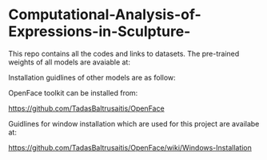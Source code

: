 # Computational-Analysis-of-Expressions-in-Sculpture-
This repo contains all the codes and links to datasets.
The pre-trained weights of all models are avaiable at:



Installation guidlines of other models are as follow:

OpenFace toolkit can be installed from:

https://github.com/TadasBaltrusaitis/OpenFace

 Guidlines for window installation which are used for this project are availabe at:
 
https://github.com/TadasBaltrusaitis/OpenFace/wiki/Windows-Installation
